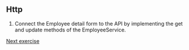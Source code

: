 ## Http

1. Connect the Employee detail form to the API by implementing the get and update methods of the EmployeeService.

[Next exercise](10-testing-generic.md)

